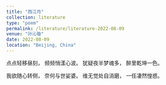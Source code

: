 ```yaml
---
title: "西江月"
collection: literature
type: "poem"
permalink: /literature/literature-2022-08-09
venue: "孙沁璇"
date: 2022-08-09
location: "Beijing, China"
---
```


点点轻移昼刻，
频频悄漾心波。
犹疑夜半梦魂多，
醉里乾坤一色。

我欲随心转侧，
奈何与世娑婆。
维无觉处自消磨，
一任凄然惶惑。